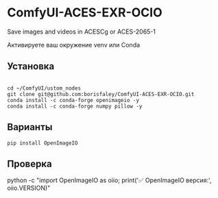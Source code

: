 # ComfyUI-ACES-EXR-OCIO
Save images and videos in ACESCg or ACES-2065-1

Активируете ваш окружение venv или Conda

## Установка

```

cd ~/ComfyUI/ustom_nodes
git clone git@github.com:borisfaley/ComfyUI-ACES-EXR-OCIO.git
conda install -c conda-forge openimageio -y
conda install -c conda-forge numpy pillow -y

```

## Варианты
```
pip install OpenImageIO
```
## Проверка 
python -c "import OpenImageIO as oiio; print('✅ OpenImageIO версия:', oiio.VERSION)"


